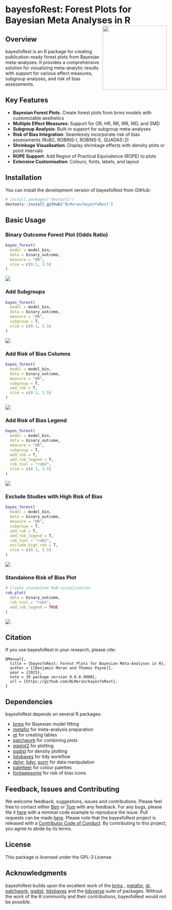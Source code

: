 
<!-- README.md is generated from README.Rmd. Please edit that file -->

# bayesfoRest: Forest Plots for Bayesian Meta Analyses in R <img src="man/figures/logo.png" align="right" height="200px" />

<!-- badges: start -->
<!-- badges: end -->

## Overview

bayesfoRest is an R package for creating publication-ready forest plots
from Bayesian meta-analyses. It provides a comprehensive solution for
visualizing meta-analytic results with support for various effect
measures, subgroup analyses, and risk of bias assessments.

## Key Features

- **Bayesian Forest Plots**: Create forest plots from brms models with
  customizable aesthetics
- **Multiple Effect Measures**: Support for OR, HR, RR, IRR, MD, and SMD
- **Subgroup Analysis**: Built-in support for subgroup meta-analyses
- **Risk of Bias Integration**: Seamlessly incorporate risk of bias
  assessments (RoB2, ROBINS-I, ROBINS-E, QUADAS-2)
- **Shrinkage Visualisation**: Display shrinkage effects with density
  plots or point intervals
- **ROPE Support**: Add Region of Practical Equivalence (ROPE) to plots
- **Extensive Customisation**: Colours, fonts, labels, and layout

## Installation

You can install the development version of bayesfoRest from GitHub:

``` r
# install.packages("devtools")
devtools::install_github("BLMoran/bayesfoRest")
```

## Basic Usage

### Binary Outcome Forest Plot (Odds Ratio)

``` r
bayes_forest(
  model = model_bin,
  data = binary_outcome,
  measure = "OR",
  xlim = c(0.1, 3.5)
)
```

![](man/figures/forest_plot_binary.png)

### Add Subgroups

``` r
bayes_forest(
  model = model_bin,
  data = binary_outcome,
  measure = "OR",
  subgroup = T,
  xlim = c(0.1, 3.5)
)
```

![](man/figures/forest_plot_subgroup.png)

### Add Risk of Bias Columns

``` r
bayes_forest(
  model = model_bin,
  data = binary_outcome,
  measure = "OR",
  subgroup = T,
  add_rob = T,
  xlim = c(0.1, 3.5)
)
```

![](man/figures/forest_plot_rob.png)

### Add Risk of Bias Legend

``` r
bayes_forest(
  model = model_bin,
  data = binary_outcome,
  measure = "OR",
  subgroup = T,
  add_rob = T,
  add_rob_legend = T,
  rob_tool = "rob2",
  xlim = c(0.1, 3.5)
)
```

![](man/figures/forest_plot_rob_legend.png)

### Exclude Studies with High Risk of Bias

``` r
bayes_forest(
  model = model_bin,
  data = binary_outcome,
  measure = "OR",
  subgroup = T,
  add_rob = T,
  add_rob_legend = T,
  rob_tool = "rob2",
  exclude_high_rob = T,
  xlim = c(0.1, 3.5)
)
```

![](man/figures/forest_excl_high_rob.png)

### Standalone Risk of Bias Plot

``` r
# Create standalone RoB visualization
rob_plot(
  data = binary_outcome,
  rob_tool = "rob2",
  add_rob_legend = TRUE
)
```

![](man/figures/rob_viz.png)

## Citation

If you use bayesfoRest in your research, please cite:

    @Manual{,
      title = {bayesfoRest: Forest Plots for Bayesian Meta-Analyses in R},
      author = {[Benjamin Moran and Thomas Payne]},
      year = {2025},
      note = {R package version 0.0.0.9000},
      url = {https://github.com/BLMoran/bayesfoRest},
    }

## Dependencies

bayesfoRest depends on several R packages:

- [brms](https://paulbuerkner.com/brms/) for Bayesian model fitting
- [metafor](https://wviechtb.github.io/metafor/index.html) for
  meta-analysis preparation
- [gt](https://gt.rstudio.com) for creating tables
- [patchwork](https://patchwork.data-imaginist.com) for combining plots
- [ggplot2](https://ggplot2.tidyverse.org) for plotting
- [ggdist](https://mjskay.github.io/ggdist/) for density plotting
- [tidybayes](https://mjskay.github.io/tidybayes/index.html) for tidy
  workflow
- [dplyr](https://dplyr.tidyverse.org),
  [tidyr](https://tidyr.tidyverse.org),
  [purrr](https://purrr.tidyverse.org) for data manipulation
- [paletteer](https://emilhvitfeldt.github.io/paletteer/) for colour
  palettes
- [fontawesome](https://rstudio.github.io/fontawesome/) for risk of bias
  icons

## Feedback, Issues and Contributing

We welcome feedback, suggestions, issues and contributions. Please feel
free to contact either
<a href="mailto:ben.moran@newcastle.edu.au">Ben</a> or
<a href="mailto:tompayne302@gmail.com">Tom</a> with any feedback. For
any bugs, please file it
[here](https://github.com/BLMoran/bayesfoRest/issues) with a minimal
code example to reproduce the issue. Pull requests can be made
[here](https://github.com/BLMoran/bayesfoRest/pulls). Please note that
the bayesfoRest project is released with a [Contributor Code of
Conduct](https://github.com/BLMoran/bayesfoRest/CODE_OF_CONDUCT.html).
By contributing to this project, you agree to abide by its terms.

## License

This package is licensed under the GPL-3 License.

## Acknowledgments

bayesfoRest builds upon the excellent work of the
[brms](https://paulbuerkner.com/brms/) ,
[metafor](https://wviechtb.github.io/metafor/index.html),
[gt](https://gt.rstudio.com),
[patchwork](https://patchwork.data-imaginist.com),
[ggdist](https://mjskay.github.io/ggdist/),
[tidybayes](https://mjskay.github.io/tidybayes/index.html) and the
[tidyverse](https://www.tidyverse.org) suite of packages. Without the
work of the R community and their contributions, bayesfoRest would not
be possible.
